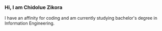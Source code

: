 
### Hi, I am Chidolue Zikora
I have an affinity for coding and am currently studying bachelor's degree in Information Engineering. 
